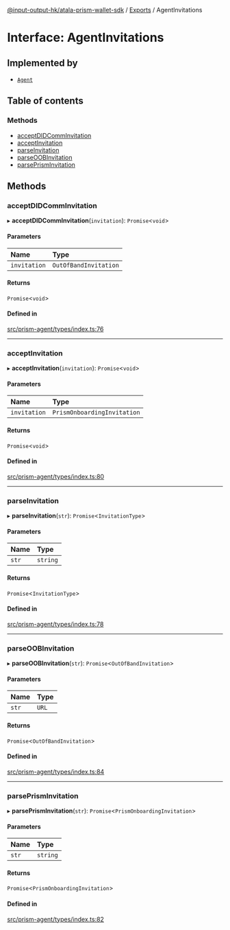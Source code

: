 [@input-output-hk/atala-prism-wallet-sdk](../README.md) / [Exports](../modules.md) / AgentInvitations

# Interface: AgentInvitations

## Implemented by

- [`Agent`](../classes/Agent.md)

## Table of contents

### Methods

- [acceptDIDCommInvitation](AgentInvitations.md#acceptdidcomminvitation)
- [acceptInvitation](AgentInvitations.md#acceptinvitation)
- [parseInvitation](AgentInvitations.md#parseinvitation)
- [parseOOBInvitation](AgentInvitations.md#parseoobinvitation)
- [parsePrismInvitation](AgentInvitations.md#parseprisminvitation)

## Methods

### acceptDIDCommInvitation

▸ **acceptDIDCommInvitation**(`invitation`): `Promise`\<`void`\>

#### Parameters

| Name | Type |
| :------ | :------ |
| `invitation` | `OutOfBandInvitation` |

#### Returns

`Promise`\<`void`\>

#### Defined in

[src/prism-agent/types/index.ts:76](https://github.com/input-output-hk/atala-prism-wallet-sdk-ts/blob/3f28060/src/prism-agent/types/index.ts#L76)

___

### acceptInvitation

▸ **acceptInvitation**(`invitation`): `Promise`\<`void`\>

#### Parameters

| Name | Type |
| :------ | :------ |
| `invitation` | `PrismOnboardingInvitation` |

#### Returns

`Promise`\<`void`\>

#### Defined in

[src/prism-agent/types/index.ts:80](https://github.com/input-output-hk/atala-prism-wallet-sdk-ts/blob/3f28060/src/prism-agent/types/index.ts#L80)

___

### parseInvitation

▸ **parseInvitation**(`str`): `Promise`\<`InvitationType`\>

#### Parameters

| Name | Type |
| :------ | :------ |
| `str` | `string` |

#### Returns

`Promise`\<`InvitationType`\>

#### Defined in

[src/prism-agent/types/index.ts:78](https://github.com/input-output-hk/atala-prism-wallet-sdk-ts/blob/3f28060/src/prism-agent/types/index.ts#L78)

___

### parseOOBInvitation

▸ **parseOOBInvitation**(`str`): `Promise`\<`OutOfBandInvitation`\>

#### Parameters

| Name | Type |
| :------ | :------ |
| `str` | `URL` |

#### Returns

`Promise`\<`OutOfBandInvitation`\>

#### Defined in

[src/prism-agent/types/index.ts:84](https://github.com/input-output-hk/atala-prism-wallet-sdk-ts/blob/3f28060/src/prism-agent/types/index.ts#L84)

___

### parsePrismInvitation

▸ **parsePrismInvitation**(`str`): `Promise`\<`PrismOnboardingInvitation`\>

#### Parameters

| Name | Type |
| :------ | :------ |
| `str` | `string` |

#### Returns

`Promise`\<`PrismOnboardingInvitation`\>

#### Defined in

[src/prism-agent/types/index.ts:82](https://github.com/input-output-hk/atala-prism-wallet-sdk-ts/blob/3f28060/src/prism-agent/types/index.ts#L82)
